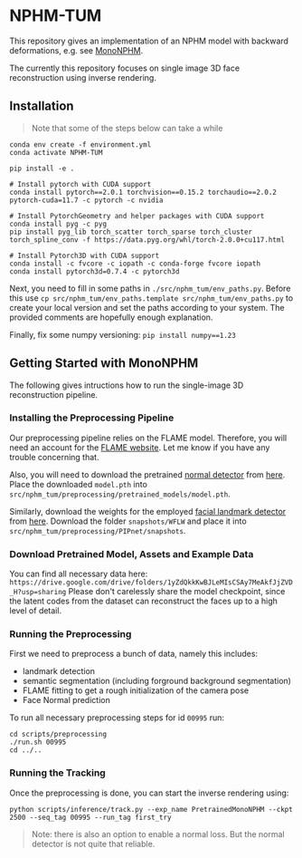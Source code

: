 # NPHM-TUM

This repository gives an implementation of an NPHM model with backward deformations, e.g. see [MonoNPHM](https://simongiebenhain.github.io/MonoNPHM/).

The currently this repository focuses on single image 3D face reconstruction using inverse rendering.

## Installation
> Note that some of the steps below can take a while
```
conda env create -f environment.yml   
conda activate NPHM-TUM

pip install -e .

# Install pytorch with CUDA support
conda install pytorch==2.0.1 torchvision==0.15.2 torchaudio==2.0.2 pytorch-cuda=11.7 -c pytorch -c nvidia

# Install PytorchGeometry and helper packages with CUDA support
conda install pyg -c pyg
pip install pyg_lib torch_scatter torch_sparse torch_cluster torch_spline_conv -f https://data.pyg.org/whl/torch-2.0.0+cu117.html

# Install Pytorch3D with CUDA support
conda install -c fvcore -c iopath -c conda-forge fvcore iopath
conda install pytorch3d=0.7.4 -c pytorch3d
```

Next, you need to fill in some paths in `./src/nphm_tum/env_paths.py`.
Before this use `cp src/nphm_tum/env_paths.template src/nphm_tum/env_paths.py` to create your local version and 
set the paths according to your system.
The provided comments are hopefully enough explanation.

Finally, fix some numpy versioning:
`pip install numpy==1.23`

## Getting Started with MonoNPHM

The following gives intructions how to run the single-image 3D reconstruction pipeline.

### Installing the Preprocessing Pipeline

Our preprocessing pipeline relies on the FLAME model. Therefore, you will need an account for the [FLAME website](https://flame.is.tue.mpg.de/).
Let me know if you have any trouble concerning that.

Also, you will need to download the pretrained [normal detector](https://github.com/boukhayma/face_normals/tree/5d6f21098b60dd5b43f82525383b2697df6e712b) from [here](https://drive.google.com/file/d/1Qb7CZbM13Zpksa30ywjXEEHHDcVWHju_/edit).
Place the downloaded `model.pth` into `src/nphm_tum/preprocessing/pretrained_models/model.pth`.

Similarly, download the weights for the employed [facial landmark detector](https://github.com/jhb86253817/PIPNet) from [here](https://drive.google.com/drive/folders/17OwDgJUfuc5_ymQ3QruD8pUnh5zHreP2).
Download the folder `snapshots/WFLW` and place it into `src/nphm_tum/preprocessing/PIPnet/snapshots`. 

### Download Pretrained Model, Assets and Example Data

You can find all necessary data here: `https://drive.google.com/drive/folders/1yZdQkkKwBJLeMIsCSAy7MeAkfJjZVD_H?usp=sharing`
Please don't carelessly share the model checkpoint, since the latent codes from the dataset can reconstruct the faces up to a high level of detail. 

### Running the Preprocessing

First we need to preprocess a bunch of data, namely this includes:
- landmark detection
- semantic segmentation (including forground background segmentation)
- FLAME fitting to get a rough initialization of the camera pose
- Face Normal prediction

To run all necessary preprocessing steps for id `00995` run:


```
cd scripts/preprocessing
./run.sh 00995
cd ../..
```

### Running the Tracking

Once the preprocessing is done, you can start the inverse rendering using:

```commandline
python scripts/inference/track.py --exp_name PretrainedMonoNPHM --ckpt 2500 --seq_tag 00995 --run_tag first_try 
```

> Note: there is also an option to enable a normal loss. But the normal detector is not quite that reliable.

